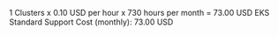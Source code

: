 1 Clusters x 0.10 USD per hour x 730 hours per month = 73.00 USD
EKS Standard Support Cost (monthly): 73.00 USD